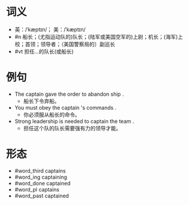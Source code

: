 # 词义
- 英：/ˈkæptɪn/； 美：/ˈkæptɪn/
- #n 船长；(尤指运动队的)队长；(陆军或美国空军的)上尉；机长；(海军)上校；首领；领导者；（美国警察局的）副巡长
- #vt 担任…的队长(或船长)
# 例句
- The captain gave the order to abandon ship .
	- 船长下令弃船。
- You must obey the captain 's commands .
	- 你必须服从船长的命令。
- Strong leadership is needed to captain the team .
	- 担任这个队的队长需要强有力的领导才能。
# 形态
- #word_third captains
- #word_ing captaining
- #word_done captained
- #word_pl captains
- #word_past captained
